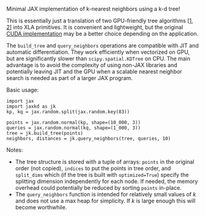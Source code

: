 Minimal JAX implementation of k-nearest neighbors using a k-d tree!

This is essentially just a translation of two GPU-friendly tree algorithms [[1](https://arxiv.org/abs/2211.00120), [2](https://arxiv.org/abs/2210.12859)] into XLA primitives. It is convenient and lightweight, but the original [CUDA implementation](https://github.com/ingowald/cudaKDTree) may be a better choice depending on the application.

The `build_tree` and `query_neighbors` operations are compatible with JIT and automatic differentiation. They work efficiently when vectorized on GPU, but are significantly slower than `scipy.spatial.KDTree` on CPU. The main advantage is to avoid the complexity of using non-JAX libraries and potentially leaving JIT and the GPU when a scalable nearest neighbor search is needed as part of a larger JAX program.


Basic usage:

```
import jax
import jaxkd as jk
kp, kq = jax.random.split(jax.random.key(83))

points = jax.random.normal(kp, shape=(10_000, 3))
queries = jax.random.normal(kq, shape=(1_000, 3))
tree = jk.build_tree(points)
neighbors, distances = jk.query_neighbors(tree, queries, 10)
```


Notes:
- The tree structure is stored with a tuple of arrays: `points` in the original order (not copied), `indices` to put the points in tree order, and `split_dims` which (if the tree is built with `optimized=True`) specify the splitting dimension independently for each node. If needed, the memory overhead could potentially be reduced by sorting `points` in-place.
- The `query_neighbors` function is intended for relatively small values of *k* and does not use a max heap for simplicity. If *k* is large enough this will become worthwhile.